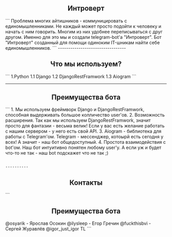 <h2 align="center">Интроверт</h2>
```
Проблема многих айтишников - коммуницировать с единомышленниками.
Не каждый может просто подойти к человеку и начать с ним говорить. 
Многим из них удобнее переписываться с друг другом. Именно для это мы и создали telegram-bot'а "Интроверт". 
Бот "Интроверт" созданный для помощи одиноким IT-шникам найти себе единомышленников.
```
---------------------------------

<h2 align="center">Что мы используем?</h2>
```
1.Python
    1.1 Django
    1.2 DjangoRestFramwork
    1.3 Aiogram
```

----------

<h2 align="center">Преимущества бота</h2>
```
1. Мы используем фреймворк Django и DjangoRestFramwork, способная выдерживать большое колличество user'ов.
2. Возможность расширения. Так как мы используем DjangoRestFramwork, значит просто для фантазии - весьма велик! 
   Если у вас есть желание работать с нашим сервером - у него есть свой API.
3. Aiogram - библиотека для работы с Telegram'ом. Telegram - мессенджер, котоырй есть сегодня у всех! 
   А значит - наш бот общедоступный.
4. Простота взаимодействия с bot'ом. Наш бот интуитивно понятен любому user'у. 
   А если уж и будет что-то не так - наш bot подскажет что не так ;)

```

----------
```
<h2 align="center">Контакты</h2>
```
<h2 align="center">Преимущества бота</h2>
@osyarik - Ярослав Осокин
@ilysleep - Егор Гречин
@fuckthisbvi - Сергей Журавлёв
@igor_just_igor TL
```
